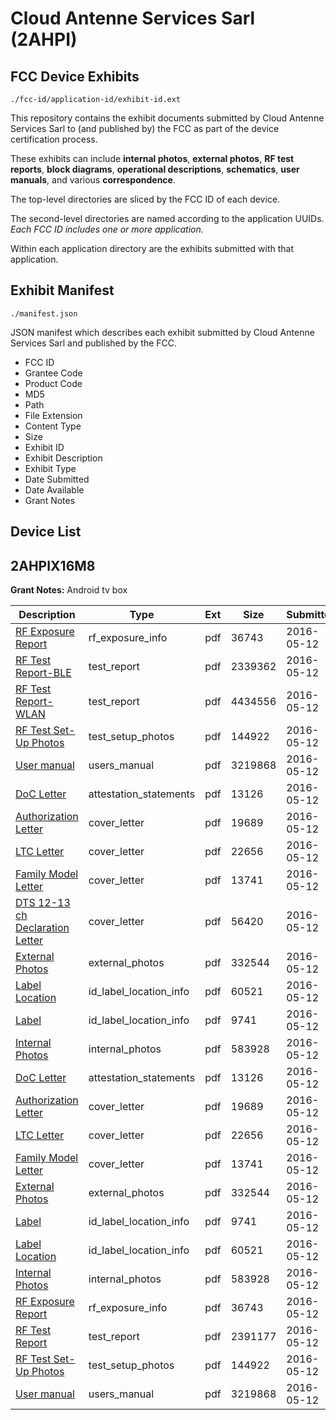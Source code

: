 # Cloud Antenne Services Sarl (2AHPI)
## FCC Device Exhibits

```
./fcc-id/application-id/exhibit-id.ext
```

This repository contains the exhibit documents submitted by Cloud Antenne Services Sarl to (and published by) the FCC as part of the device certification process.

These exhibits can include **internal photos**, **external photos**, **RF test reports**, **block diagrams**, **operational descriptions**, **schematics**, **user manuals**, and various **correspondence**.

The top-level directories are sliced by the FCC ID of each device.

The second-level directories are named according to the application UUIDs. *Each FCC ID includes one or more application.*

Within each application directory are the exhibits submitted with that application. 

## Exhibit Manifest

```
./manifest.json
```

JSON manifest which describes each exhibit submitted by Cloud Antenne Services Sarl and published by the FCC.

- FCC ID
- Grantee Code
- Product Code
- MD5
- Path
- File Extension
- Content Type
- Size
- Exhibit ID
- Exhibit Description
- Exhibit Type
- Date Submitted
- Date Available
- Grant Notes

## Device List
## 2AHPIX16M8
**Grant Notes:** Android tv box

| Description | Type | Ext | Size | Submitted | Available |
| ----------- | ---- | --- | ---- | --------- | --------- |
| [RF Exposure Report](2AHPIX16M8/f0b256673449077291512834839ad3a8/2987843.pdf) | rf_exposure_info | pdf | 36743 | 2016-05-12 | 2016-05-12 |
| [RF Test Report-BLE](2AHPIX16M8/f0b256673449077291512834839ad3a8/2987873.pdf) | test_report | pdf | 2339362 | 2016-05-12 | 2016-05-12 |
| [RF Test Report-WLAN](2AHPIX16M8/f0b256673449077291512834839ad3a8/2987874.pdf) | test_report | pdf | 4434556 | 2016-05-12 | 2016-05-12 |
| [RF Test Set-Up Photos](2AHPIX16M8/f0b256673449077291512834839ad3a8/2987845.pdf) | test_setup_photos | pdf | 144922 | 2016-05-12 | 2016-05-12 |
| [User manual](2AHPIX16M8/f0b256673449077291512834839ad3a8/2987842.pdf) | users_manual | pdf | 3219868 | 2016-05-12 | 2016-05-12 |
| [DoC Letter](2AHPIX16M8/f0b256673449077291512834839ad3a8/2987830.pdf) | attestation_statements | pdf | 13126 | 2016-05-12 | 2016-05-12 |
| [Authorization Letter](2AHPIX16M8/f0b256673449077291512834839ad3a8/2987832.pdf) | cover_letter | pdf | 19689 | 2016-05-12 | 2016-05-12 |
| [LTC Letter](2AHPIX16M8/f0b256673449077291512834839ad3a8/2987833.pdf) | cover_letter | pdf | 22656 | 2016-05-12 | 2016-05-12 |
| [Family Model Letter](2AHPIX16M8/f0b256673449077291512834839ad3a8/2987834.pdf) | cover_letter | pdf | 13741 | 2016-05-12 | 2016-05-12 |
| [DTS 12-13 ch Declaration Letter](2AHPIX16M8/f0b256673449077291512834839ad3a8/2987864.pdf) | cover_letter | pdf | 56420 | 2016-05-12 | 2016-05-12 |
| [External Photos](2AHPIX16M8/f0b256673449077291512834839ad3a8/2987835.pdf) | external_photos | pdf | 332544 | 2016-05-12 | 2016-05-12 |
| [Label Location](2AHPIX16M8/f0b256673449077291512834839ad3a8/2987837.pdf) | id_label_location_info | pdf | 60521 | 2016-05-12 | 2016-05-12 |
| [Label](2AHPIX16M8/f0b256673449077291512834839ad3a8/2987836.pdf) | id_label_location_info | pdf | 9741 | 2016-05-12 | 2016-05-12 |
| [Internal Photos](2AHPIX16M8/f0b256673449077291512834839ad3a8/2987838.pdf) | internal_photos | pdf | 583928 | 2016-05-12 | 2016-05-12 |
| [DoC Letter](2AHPIX16M8/350d2e72f37692164c36a6aee095b7ef/2987830.pdf) | attestation_statements | pdf | 13126 | 2016-05-12 | 2016-05-12 |
| [Authorization Letter](2AHPIX16M8/350d2e72f37692164c36a6aee095b7ef/2987832.pdf) | cover_letter | pdf | 19689 | 2016-05-12 | 2016-05-12 |
| [LTC Letter](2AHPIX16M8/350d2e72f37692164c36a6aee095b7ef/2987833.pdf) | cover_letter | pdf | 22656 | 2016-05-12 | 2016-05-12 |
| [Family Model Letter](2AHPIX16M8/350d2e72f37692164c36a6aee095b7ef/2987834.pdf) | cover_letter | pdf | 13741 | 2016-05-12 | 2016-05-12 |
| [External Photos](2AHPIX16M8/350d2e72f37692164c36a6aee095b7ef/2987835.pdf) | external_photos | pdf | 332544 | 2016-05-12 | 2016-05-12 |
| [Label](2AHPIX16M8/350d2e72f37692164c36a6aee095b7ef/2987836.pdf) | id_label_location_info | pdf | 9741 | 2016-05-12 | 2016-05-12 |
| [Label Location](2AHPIX16M8/350d2e72f37692164c36a6aee095b7ef/2987837.pdf) | id_label_location_info | pdf | 60521 | 2016-05-12 | 2016-05-12 |
| [Internal Photos](2AHPIX16M8/350d2e72f37692164c36a6aee095b7ef/2987838.pdf) | internal_photos | pdf | 583928 | 2016-05-12 | 2016-05-12 |
| [RF Exposure Report](2AHPIX16M8/350d2e72f37692164c36a6aee095b7ef/2987843.pdf) | rf_exposure_info | pdf | 36743 | 2016-05-12 | 2016-05-12 |
| [RF Test Report](2AHPIX16M8/350d2e72f37692164c36a6aee095b7ef/2987844.pdf) | test_report | pdf | 2391177 | 2016-05-12 | 2016-05-12 |
| [RF Test Set-Up Photos](2AHPIX16M8/350d2e72f37692164c36a6aee095b7ef/2987845.pdf) | test_setup_photos | pdf | 144922 | 2016-05-12 | 2016-05-12 |
| [User manual](2AHPIX16M8/350d2e72f37692164c36a6aee095b7ef/2987842.pdf) | users_manual | pdf | 3219868 | 2016-05-12 | 2016-05-12 |
